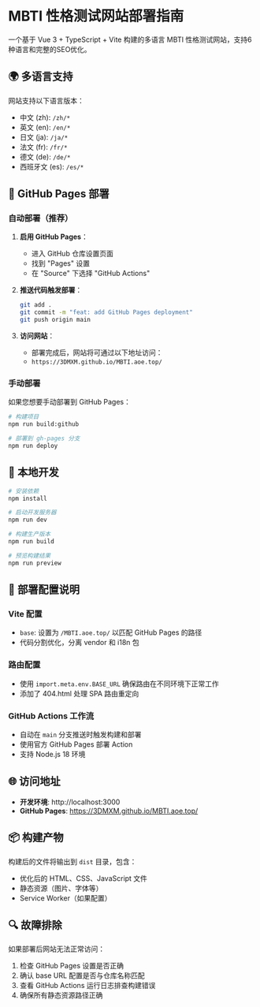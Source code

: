 # MBTI 性格测试网站部署指南

一个基于 Vue 3 + TypeScript + Vite 构建的多语言 MBTI 性格测试网站，支持6种语言和完整的SEO优化。

## 🌍 多语言支持

网站支持以下语言版本：
- 中文 (zh): `/zh/*`
- 英文 (en): `/en/*` 
- 日文 (ja): `/ja/*`
- 法文 (fr): `/fr/*`
- 德文 (de): `/de/*`
- 西班牙文 (es): `/es/*`

## 🚀 GitHub Pages 部署

### 自动部署（推荐）

1. **启用 GitHub Pages**：
   - 进入 GitHub 仓库设置页面
   - 找到 "Pages" 设置
   - 在 "Source" 下选择 "GitHub Actions"

2. **推送代码触发部署**：
   ```bash
   git add .
   git commit -m "feat: add GitHub Pages deployment"
   git push origin main
   ```

3. **访问网站**：
   - 部署完成后，网站将可通过以下地址访问：
   - `https://3DMXM.github.io/MBTI.aoe.top/`

### 手动部署

如果您想要手动部署到 GitHub Pages：

```bash
# 构建项目
npm run build:github

# 部署到 gh-pages 分支
npm run deploy
```

## 🔧 本地开发

```bash
# 安装依赖
npm install

# 启动开发服务器
npm run dev

# 构建生产版本
npm run build

# 预览构建结果
npm run preview
```

## 📝 部署配置说明

### Vite 配置
- `base`: 设置为 `/MBTI.aoe.top/` 以匹配 GitHub Pages 的路径
- 代码分割优化，分离 vendor 和 i18n 包

### 路由配置
- 使用 `import.meta.env.BASE_URL` 确保路由在不同环境下正常工作
- 添加了 404.html 处理 SPA 路由重定向

### GitHub Actions 工作流
- 自动在 `main` 分支推送时触发构建和部署
- 使用官方 GitHub Pages 部署 Action
- 支持 Node.js 18 环境

## 🌐 访问地址

- **开发环境**: http://localhost:3000
- **GitHub Pages**: https://3DMXM.github.io/MBTI.aoe.top/

## 📦 构建产物

构建后的文件将输出到 `dist` 目录，包含：
- 优化后的 HTML、CSS、JavaScript 文件
- 静态资源（图片、字体等）
- Service Worker（如果配置）

## 🔍 故障排除

如果部署后网站无法正常访问：

1. 检查 GitHub Pages 设置是否正确
2. 确认 base URL 配置是否与仓库名称匹配
3. 查看 GitHub Actions 运行日志排查构建错误
4. 确保所有静态资源路径正确
